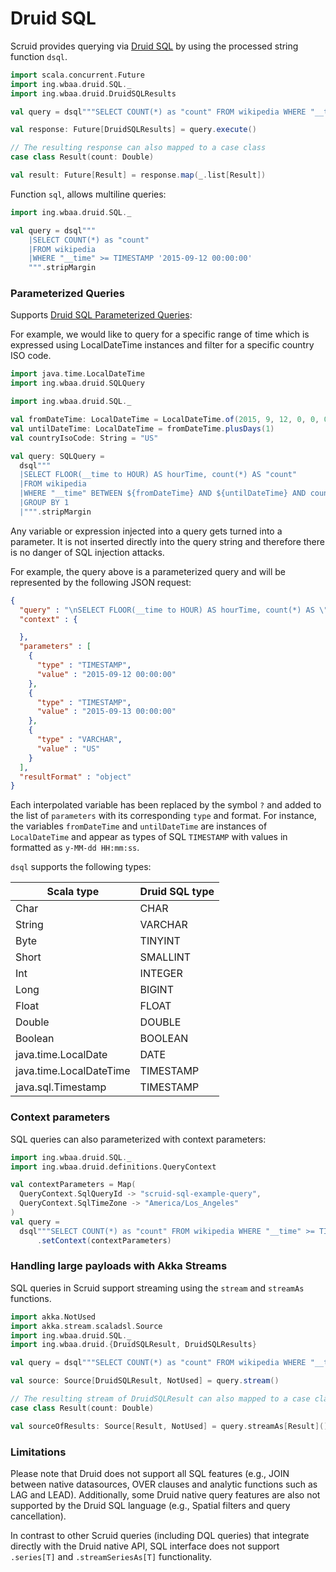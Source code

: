 # Druid SQL

Scruid provides querying via [Druid SQL](https://druid.apache.org/docs/latest/querying/sql.html) by using the 
processed string function `dsql`. 

```scala
import scala.concurrent.Future
import ing.wbaa.druid.SQL._
import ing.wbaa.druid.DruidSQLResults

val query = dsql"""SELECT COUNT(*) as "count" FROM wikipedia WHERE "__time" >= TIMESTAMP '2015-09-12 00:00:00'"""

val response: Future[DruidSQLResults] = query.execute()

// The resulting response can also mapped to a case class
case class Result(count: Double)

val result: Future[Result] = response.map(_.list[Result])
```

Function `sql`, allows multiline queries:

```scala
import ing.wbaa.druid.SQL._

val query = dsql"""
    |SELECT COUNT(*) as "count" 
    |FROM wikipedia 
    |WHERE "__time" >= TIMESTAMP '2015-09-12 00:00:00'
    """.stripMargin
```

### Parameterized Queries

Supports [Druid SQL Parameterized Queries](https://druid.apache.org/docs/latest/querying/sql.html#http-post):

For example, we would like to query for a specific range of time which is expressed using LocalDateTime instances and
filter for a specific country ISO code.

```scala
import java.time.LocalDateTime
import ing.wbaa.druid.SQLQuery

import ing.wbaa.druid.SQL._

val fromDateTime: LocalDateTime = LocalDateTime.of(2015, 9, 12, 0, 0, 0, 0)
val untilDateTime: LocalDateTime = fromDateTime.plusDays(1)
val countryIsoCode: String = "US"

val query: SQLQuery =
  dsql"""
  |SELECT FLOOR(__time to HOUR) AS hourTime, count(*) AS "count"
  |FROM wikipedia
  |WHERE "__time" BETWEEN ${fromDateTime} AND ${untilDateTime} AND countryIsoCode = ${countryIsoCode}
  |GROUP BY 1
  |""".stripMargin
```

Any variable or expression injected into a query gets turned into a parameter. It is not inserted directly into 
the query string and therefore there is no danger of SQL injection attacks. 

For example, the query above is a parameterized query and will be represented by the following JSON request:

```json
{
  "query" : "\nSELECT FLOOR(__time to HOUR) AS hourTime, count(*) AS \"count\"\nFROM wikipedia\nWHERE \"__time\" BETWEEN ? AND ? AND countryIsoCode = ?\nGROUP BY 1\n",
  "context" : {

  },
  "parameters" : [
    {
      "type" : "TIMESTAMP",
      "value" : "2015-09-12 00:00:00"
    },
    {
      "type" : "TIMESTAMP",
      "value" : "2015-09-13 00:00:00"
    },
    {
      "type" : "VARCHAR",
      "value" : "US"
    }
  ],
  "resultFormat" : "object"
}
```

Each interpolated variable has been replaced by the symbol `?` and added to the list of `parameters` with 
its corresponding `type` and format. For instance, the variables `fromDateTime` and `untilDateTime` are 
instances of `LocalDateTime` and appear as types of SQL `TIMESTAMP` with values in formatted as `y-MM-dd HH:mm:ss`.

`dsql` supports the following types:

| Scala type              | Druid SQL type |
|-------------------------|----------------|
| Char                    | CHAR           |
| String                  | VARCHAR        |
| Byte                    | TINYINT        |
| Short                   | SMALLINT       |
| Int                     | INTEGER        |
| Long                    | BIGINT         |
| Float                   | FLOAT          |
| Double                  | DOUBLE         |
| Boolean                 | BOOLEAN        |
| java.time.LocalDate     | DATE           |
| java.time.LocalDateTime | TIMESTAMP      |
| java.sql.Timestamp      | TIMESTAMP      |


### Context parameters

SQL queries can also parameterized with context parameters:

```scala
import ing.wbaa.druid.SQL._
import ing.wbaa.druid.definitions.QueryContext

val contextParameters = Map(
  QueryContext.SqlQueryId -> "scruid-sql-example-query",
  QueryContext.SqlTimeZone -> "America/Los_Angeles"
)
val query =
  dsql"""SELECT COUNT(*) as "count" FROM wikipedia WHERE "__time" >= TIMESTAMP '2015-09-12 00:00:00'"""
      .setContext(contextParameters)
```

### Handling large payloads with Akka Streams

SQL queries in Scruid support streaming using the `stream` and `streamAs` functions.

```scala
import akka.NotUsed
import akka.stream.scaladsl.Source
import ing.wbaa.druid.SQL._
import ing.wbaa.druid.{DruidSQLResult, DruidSQLResults}

val query = dsql"""SELECT COUNT(*) as "count" FROM wikipedia WHERE "__time" >= TIMESTAMP '2015-09-12 00:00:00'"""

val source: Source[DruidSQLResult, NotUsed] = query.stream()

// The resulting stream of DruidSQLResult can also mapped to a case class
case class Result(count: Double)

val sourceOfResults: Source[Result, NotUsed] = query.streamAs[Result]()
```

### Limitations

Please note that Druid does not support all SQL features (e.g., JOIN between native datasources, OVER clauses and 
analytic functions such as LAG and LEAD).  Additionally, some Druid native query features are also not supported 
by the Druid SQL language (e.g., Spatial filters and query cancellation).

In contrast to other Scruid queries (including DQL queries) that integrate directly with the Druid native API, 
SQL interface does not support `.series[T]` and `.streamSeriesAs[T]` functionality. 